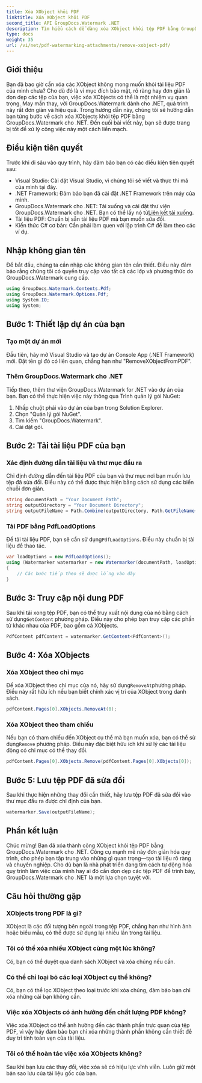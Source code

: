 ```yaml
---
title: Xóa XObject khỏi PDF
linktitle: Xóa XObject khỏi PDF
second_title: API GroupDocs.Watermark .NET
description: Tìm hiểu cách dễ dàng xóa XObject khỏi tệp PDF bằng GroupDocs.Watermark cho .NET với hướng dẫn từng bước toàn diện của chúng tôi.
type: docs
weight: 35
url: /vi/net/pdf-watermarking-attachments/remove-xobject-pdf/
---
```

## Giới thiệu
Bạn đã bao giờ cần xóa các XObject không mong muốn khỏi tài liệu PDF của mình chưa? Cho dù đó là vì mục đích bảo mật, rõ ràng hay đơn giản là dọn dẹp các tệp của bạn, việc xóa XObjects có thể là một nhiệm vụ quan trọng. May mắn thay, với GroupDocs.Watermark dành cho .NET, quá trình này rất đơn giản và hiệu quả. Trong hướng dẫn này, chúng tôi sẽ hướng dẫn bạn từng bước về cách xóa XObjects khỏi tệp PDF bằng GroupDocs.Watermark cho .NET. Đến cuối bài viết này, bạn sẽ được trang bị tốt để xử lý công việc này một cách liền mạch.
## Điều kiện tiên quyết
Trước khi đi sâu vào quy trình, hãy đảm bảo bạn có các điều kiện tiên quyết sau:
- Visual Studio: Cài đặt Visual Studio, vì chúng tôi sẽ viết và thực thi mã của mình tại đây.
- .NET Framework: Đảm bảo bạn đã cài đặt .NET Framework trên máy của mình.
-  GroupDocs.Watermark cho .NET: Tải xuống và cài đặt thư viện GroupDocs.Watermark cho .NET. Bạn có thể lấy nó từ[Liên kết tải xuống](https://releases.groupdocs.com/Watermark/net/).
- Tài liệu PDF: Chuẩn bị sẵn tài liệu PDF mà bạn muốn sửa đổi.
- Kiến thức C# cơ bản: Cần phải làm quen với lập trình C# để làm theo các ví dụ.
## Nhập không gian tên
Để bắt đầu, chúng ta cần nhập các không gian tên cần thiết. Điều này đảm bảo rằng chúng tôi có quyền truy cập vào tất cả các lớp và phương thức do GroupDocs.Watermark cung cấp.
```csharp
using GroupDocs.Watermark.Contents.Pdf;
using GroupDocs.Watermark.Options.Pdf;
using System.IO;
using System;
```
## Bước 1: Thiết lập dự án của bạn
### Tạo một dự án mới
Đầu tiên, hãy mở Visual Studio và tạo dự án Console App (.NET Framework) mới. Đặt tên gì đó có liên quan, chẳng hạn như "RemoveXObjectFromPDF".
### Thêm GroupDocs.Watermark cho .NET
Tiếp theo, thêm thư viện GroupDocs.Watermark for .NET vào dự án của bạn. Bạn có thể thực hiện việc này thông qua Trình quản lý gói NuGet:
1. Nhấp chuột phải vào dự án của bạn trong Solution Explorer.
2. Chọn "Quản lý gói NuGet".
3. Tìm kiếm "GroupDocs.Watermark".
4. Cài đặt gói.
## Bước 2: Tải tài liệu PDF của bạn
### Xác định đường dẫn tài liệu và thư mục đầu ra
Chỉ định đường dẫn đến tài liệu PDF của bạn và thư mục nơi bạn muốn lưu tệp đã sửa đổi. Điều này có thể được thực hiện bằng cách sử dụng các biến chuỗi đơn giản.
```csharp
string documentPath = "Your Document Path";
string outputDirectory = "Your Document Directory";
string outputFileName = Path.Combine(outputDirectory, Path.GetFileName(documentPath));
```
### Tải PDF bằng PdfLoadOptions
 Để tải tài liệu PDF, bạn sẽ cần sử dụng`PdfLoadOptions`. Điều này chuẩn bị tài liệu để thao tác.
```csharp
var loadOptions = new PdfLoadOptions();
using (Watermarker watermarker = new Watermarker(documentPath, loadOptions))
{
    // Các bước tiếp theo sẽ được lồng vào đây
}
```
## Bước 3: Truy cập nội dung PDF
 Sau khi tải xong tệp PDF, bạn có thể truy xuất nội dung của nó bằng cách sử dụng`GetContent` phương pháp. Điều này cho phép bạn truy cập các phần tử khác nhau của PDF, bao gồm cả XObjects.
```csharp
PdfContent pdfContent = watermarker.GetContent<PdfContent>();
```
## Bước 4: Xóa XObjects
### Xóa XObject theo chỉ mục
 Để xóa XObject theo chỉ mục của nó, hãy sử dụng`RemoveAt`phương pháp. Điều này rất hữu ích nếu bạn biết chính xác vị trí của XObject trong danh sách.
```csharp
pdfContent.Pages[0].XObjects.RemoveAt(0);
```
### Xóa XObject theo tham chiếu
 Nếu bạn có tham chiếu đến XObject cụ thể mà bạn muốn xóa, bạn có thể sử dụng`Remove` phương pháp. Điều này đặc biệt hữu ích khi xử lý các tài liệu động có chỉ mục có thể thay đổi.
```csharp
pdfContent.Pages[0].XObjects.Remove(pdfContent.Pages[0].XObjects[0]);
```
## Bước 5: Lưu tệp PDF đã sửa đổi
Sau khi thực hiện những thay đổi cần thiết, hãy lưu tệp PDF đã sửa đổi vào thư mục đầu ra được chỉ định của bạn.
```csharp
watermarker.Save(outputFileName);
```
## Phần kết luận
Chúc mừng! Bạn đã xóa thành công XObject khỏi tệp PDF bằng GroupDocs.Watermark cho .NET. Công cụ mạnh mẽ này đơn giản hóa quy trình, cho phép bạn tập trung vào những gì quan trọng—tạo tài liệu rõ ràng và chuyên nghiệp. Cho dù bạn là nhà phát triển đang tìm cách tự động hóa quy trình làm việc của mình hay ai đó cần dọn dẹp các tệp PDF để trình bày, GroupDocs.Watermark cho .NET là một lựa chọn tuyệt vời.
## Câu hỏi thường gặp
### XObjects trong PDF là gì?
XObject là các đối tượng bên ngoài trong tệp PDF, chẳng hạn như hình ảnh hoặc biểu mẫu, có thể được sử dụng lại nhiều lần trong tài liệu.
### Tôi có thể xóa nhiều XObject cùng một lúc không?
Có, bạn có thể duyệt qua danh sách XObject và xóa chúng nếu cần.
### Có thể chỉ loại bỏ các loại XObject cụ thể không?
Có, bạn có thể lọc XObject theo loại trước khi xóa chúng, đảm bảo bạn chỉ xóa những cái bạn không cần.
### Việc xóa XObjects có ảnh hưởng đến chất lượng PDF không?
Việc xóa XObject có thể ảnh hưởng đến các thành phần trực quan của tệp PDF, vì vậy hãy đảm bảo bạn chỉ xóa những thành phần không cần thiết để duy trì tính toàn vẹn của tài liệu.
### Tôi có thể hoàn tác việc xóa XObjects không?
Sau khi bạn lưu các thay đổi, việc xóa sẽ có hiệu lực vĩnh viễn. Luôn giữ một bản sao lưu của tài liệu gốc của bạn.